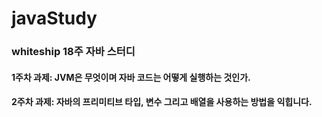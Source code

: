 # javaStudy
### whiteship 18주 자바 스터디
####  1주차 과제: JVM은 무엇이며 자바 코드는 어떻게 실행하는 것인가.
####  2주차 과제: 자바의 프리미티브 타입, 변수 그리고 배열을 사용하는 방법을 익힙니다.
  



